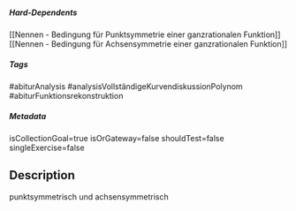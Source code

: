 ##### Hard-Dependents
[[Nennen - Bedingung für Punktsymmetrie einer ganzrationalen Funktion]]
[[Nennen - Bedingung für Achsensymmetrie einer ganzrationalen Funktion]]
##### Tags
#abiturAnalysis
#analysisVollständigeKurvendiskussionPolynom
#abiturFunktionsrekonstruktion
##### Metadata
isCollectionGoal=true
isOrGateway=false
shouldTest=false
singleExercise=false
## Description
punktsymmetrisch und achsensymmetrisch 
